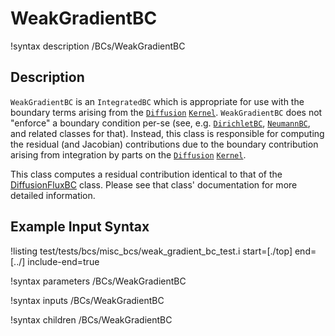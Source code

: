 
# WeakGradientBC
!syntax description /BCs/WeakGradientBC

## Description
`WeakGradientBC` is an `IntegratedBC` which is appropriate for use with the
boundary terms arising from the [`Diffusion`](/Diffusion.md) [`Kernel`](/Kernels/index.md). `WeakGradientBC`
does not "enforce" a boundary condition per-se (see,
e.g. [`DirichletBC`](/DirichletBC.md), [`NeumannBC`](/NeumannBC.md), and related classes for that).
Instead, this class is responsible for computing the residual (and
Jacobian) contributions due to the boundary contribution arising from
integration by parts on the [`Diffusion`](/Diffusion.md) [`Kernel`](/Kernels/index.md).

This class computes a residual contribution identical to that of the
[DiffusionFluxBC](/BCs/DiffusionFluxBC.md) class. Please see
that class' documentation for more detailed information.

## Example Input Syntax
!listing test/tests/bcs/misc_bcs/weak_gradient_bc_test.i start=[./top] end=[../] include-end=true

!syntax parameters /BCs/WeakGradientBC

!syntax inputs /BCs/WeakGradientBC

!syntax children /BCs/WeakGradientBC
